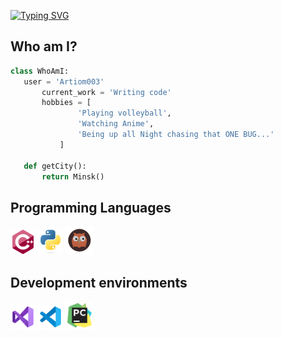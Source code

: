 <a href="https://git.io/typing-svg"><img src="https://readme-typing-svg.demolab.com?font=Fira+Code&size=27&pause=1000&random=false&width=435&lines=Hi+there!" alt="Typing SVG" /></a>

 ## Who am I?
 ```python
 class WhoAmI:
 	user = 'Artiom003'
		current_work = 'Writing code'
		hobbies = [
				'Playing volleyball',
				'Watching Anime',
				'Being up all Night chasing that ONE BUG...'
			]
	
	def getCity():
		return Minsk()
 ```

## Programming Languages
<img src = 'https://github.com/Artiom003/Artiom003/blob/main/images/cpp.svg' width='40'/> <img src = 'https://github.com/Artiom003/Artiom003/blob/main/images/python.svg' height='40'/> <img src = 'https://github.com/Artiom003/Artiom003/blob/main/images/swi-prolog.svg' height='45'/>

## Development environments
<img src = 'https://github.com/Artiom003/Artiom003/blob/main/images/vs.svg' width='40'/> <img src = 'https://github.com/Artiom003/Artiom003/blob/main/images/vs-code.svg' height='40'/> <img src = 'https://github.com/Artiom003/Artiom003/blob/main/images/pycharm.svg' height='45'/>
